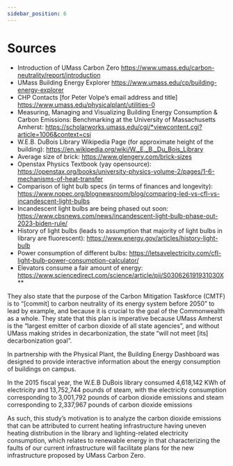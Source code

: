 ```yaml
---
sidebar_position: 6
---
```


# Sources

* Introduction of UMass Carbon Zero https://www.umass.edu/carbon-neutrality/report/introduction 
* UMass Building Energy Explorer https://www.umass.edu/cp/building-energy-explorer 
* CHP Contacts [for Peter Volpe’s email address and title] https://www.umass.edu/physicalplant/utilities-0 
* Measuring, Managing and Visualizing Building Energy Consumption & Carbon Emissions: Benchmarking at the University of Massachusetts Amherst: https://scholarworks.umass.edu/cgi/*viewcontent.cgi?article=1006&context=csi
* W.E.B. DuBois Library Wikipedia Page (for approximate height of the building): https://en.wikipedia.org/wiki/W._E._B._Du_Bois_Library
* Average size of brick: https://www.glengery.com/brick-sizes 
* Openstax Physics Textbook (yay opensource): https://openstax.org/books/university-physics-volume-2/pages/1-6-mechanisms-of-heat-transfer
* Comparison of light bulb specs (in terms of finances and longevity): https://www.nopec.org/blognewsroom/blog/comparing-led-vs-cfl-vs-incandescent-light-bulbs
* Incandescent light bulbs are being phased out soon: https://www.cbsnews.com/news/incandescent-light-bulb-phase-out-2023-biden-rule/
* History of light bulbs (leads to assumption that majority of light bulbs in library are fluorescent): https://www.energy.gov/articles/history-light-bulb
* Power consumption of different bulbs: https://letsavelectricity.com/cfl-light-bulb-power-consumption-calculator/
* Elevators consume a fair amount of energy: https://www.sciencedirect.com/science/article/pii/S030626191931030X**

They also state that the purpose of the Carbon Mitigation Taskforce (CMTF) is to “[commit] to carbon neutrality of its energy system before 2050” to lead by example, and because it is crucial to the goal of the Commonwealth as a whole. They state that this plan is imperative because UMass Amherst is the “largest emitter of carbon dioxide of all state agencies”, and without UMass making strides in decarbonization, the state “will not meet [its] decarbonization goal”.

In partnership with the Physical Plant, the Building Energy Dashboard was designed to provide interactive information about the energy consumption of buildings on campus.

In the 2015 fiscal year, the W.E.B DuBois library consumed 4,618,142 KWh of electricity and 13,752,744 pounds of steam, with the electricity consumption corresponding to 3,001,792 pounds of carbon dioxide emissions and steam corresponding to 2,337,967 pounds of carbon dioxide emissions

As such, this study’s motivation is to analyze the carbon dioxide emissions that can be attributed to current heating infrastructure having uneven heating distribution in the library and lighting-related electricity consumption, which relates to renewable energy in that characterizing the faults of our current infrastructure will facilitate plans for the new infrastructure proposed by UMass Carbon Zero.
